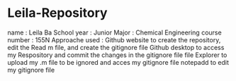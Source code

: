 # Leila-Repository
name : Leila Ba
School year : Junior 
Major : Chemical Engineering 
course number : 155N
Approache used : Github website to create the repository, edit the Read m file, and create the gitignore file
                 Github desktop to access my Respository and commit the changes in the gitignore file
                 file Explorer to upload my .m file to be ignored and acces my gitignore file 
                 notepadd to edit my gitignore file
                 
                 
